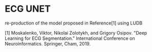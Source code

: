 # ECG UNET

re-production of the model proposed in Reference[1] using LUDB

[1] Moskalenko, Viktor, Nikolai Zolotykh, and Grigory Osipov. "Deep Learning for ECG Segmentation." International Conference on Neuroinformatics. Springer, Cham, 2019.
